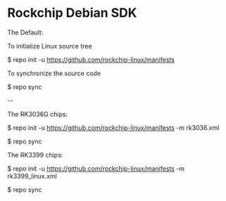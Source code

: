 # Rockchip Debian SDK

The Default:

To initialize Linux source tree

$ repo init -u https://github.com/rockchip-linux/manifests

To synchronize the source code

$ repo sync

--

The RK3036G chips:

$ repo init -u https://github.com/rockchip-linux/manifests -m rk3036.xml

$ repo sync


The RK3399 chips:

$ repo init -u https://github.com/rockchip-linux/manifests -m rk3399_linux.xml

$ repo sync
